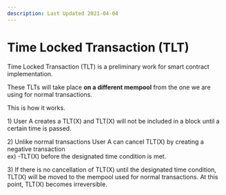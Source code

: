 ```yaml
---
description: Last Updated 2021-04-04
---
```


# Time Locked Transaction \(TLT\)

Time Locked Transaction \(TLT\) is a preliminary work for smart contract implementation.

These TLTs will take place **on a different mempool** from the one we are using for normal transactions.

This is how it works.

1\) User A creates a TLT\(X\) and TLT\(X\) will not be included in a block until a certain time is passed.

2\) Unlike normal transactions User A can cancel TLT\(X\) by creating a negative transaction  
ex\) -TLT\(X\) before the designated time condition is met.

3\) If there is no cancellation of TLT\(X\) until the designated time condition, TLT\(X\) will be moved to the mempool used for normal transactions. At this point, TLT\(X\) becomes irreversible.

